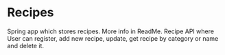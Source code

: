 # Recipes
Spring app which stores recipes. More info in ReadMe.
Recipe API where User can register, add new recipe, update, get recipe by category or name and delete it.
